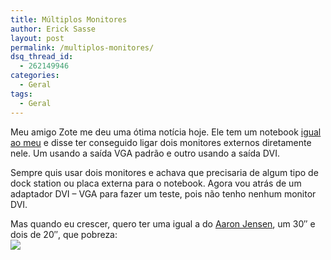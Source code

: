 ```yaml
---
title: Múltiplos Monitores
author: Erick Sasse
layout: post
permalink: /multiplos-monitores/
dsq_thread_id:
  - 262149946
categories:
  - Geral
tags:
  - Geral
---
```

Meu amigo Zote me deu uma ótima notícia hoje. Ele tem um notebook [igual ao meu][1] e disse ter conseguido ligar dois monitores externos diretamente nele. Um usando a saída VGA padrão e outro usando a saída DVI.

Sempre quis usar dois monitores e achava que precisaria de algum tipo de dock station ou placa externa para o notebook. Agora vou atrás de um adaptador DVI &#8211; VGA para fazer um teste, pois não tenho nenhum monitor DVI.

Mas quando eu crescer, quero ter uma igual a do [Aaron Jensen][2], um 30&#8243; e dois de 20&#8243;, que pobreza:  
![][3]

 [1]: http://www.ericksasse.com.br/review-acer-aspire-5672wlmi/
 [2]: http://blog.eleutian.com/PermaLink,guid,78155ba4-e525-4c2f-ada4-c5b504aca510.aspx
 [3]: http://static.zooomr.com/images/738808_20195e6ec1.jpg